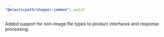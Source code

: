 ```yaml
---
"@elasticpath/shopper-common": patch
---
```


Added support for non-image file types to product interfaces and response processing.
